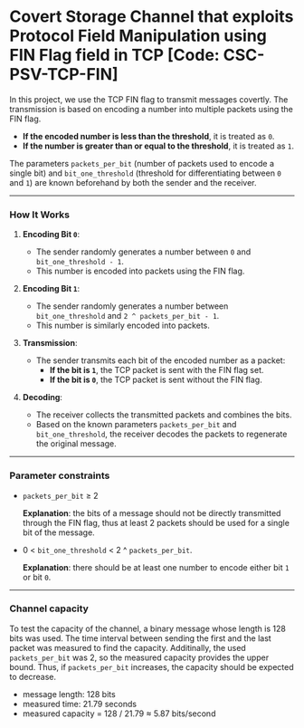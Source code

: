 # Covert Storage Channel that exploits Protocol Field Manipulation using FIN Flag field in TCP [Code: CSC-PSV-TCP-FIN]

In this project, we use the TCP FIN flag to transmit messages covertly. The transmission is based on encoding a number into multiple packets using the FIN flag. 

- **If the encoded number is less than the threshold**, it is treated as `0`.  
- **If the number is greater than or equal to the threshold**, it is treated as `1`.

The parameters `packets_per_bit` (number of packets used to encode a single bit) and `bit_one_threshold` (threshold for differentiating between `0` and `1`) are known beforehand by both the sender and the receiver.

---

### How It Works

1. **Encoding Bit `0`**:
   - The sender randomly generates a number between `0` and `bit_one_threshold - 1`.
   - This number is encoded into packets using the FIN flag.
   
2. **Encoding Bit `1`**:
   - The sender randomly generates a number between `bit_one_threshold` and `2 ^ packets_per_bit - 1`.
   - This number is similarly encoded into packets.

3. **Transmission**:
   - The sender transmits each bit of the encoded number as a packet:
     - **If the bit is `1`**, the TCP packet is sent with the FIN flag set.
     - **If the bit is `0`**, the TCP packet is sent without the FIN flag.

4. **Decoding**:
   - The receiver collects the transmitted packets and combines the bits.
   - Based on the known parameters `packets_per_bit` and `bit_one_threshold`, the receiver decodes the packets to regenerate the original message.

---

### Parameter constraints
- `packets_per_bit` ≥ 2

  **Explanation**: the bits of a message should not be directly transmitted through the FIN flag, thus at least 2 packets should be used for a single bit of the message.

- 0 < `bit_one_threshold` < 2 ^ `packets_per_bit`. 

  **Explanation**: there should be at least one number to encode either bit `1` or bit `0`.

---

### Channel capacity
To test the capacity of the channel, a binary message whose length is 128 bits was used. The time interval between sending the first and the last packet was measured to find the capacity. Additinally, the used `packets_per_bit` was 2, so the measured capacity provides the upper bound. Thus, if `packets_per_bit` increases, the capacity should be expected to decrease.
- message length: 128 bits
- measured time: 21.79 seconds
- measured capacity = 128 / 21.79 ≈ 5.87 bits/second
